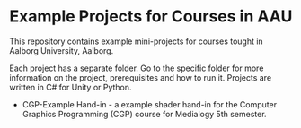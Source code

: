 # Example Projects for Courses in AAU

This repository contains example mini-projects for courses tought in Aalborg University, Aalborg.

Each project has a separate folder. Go to the specific folder for more information on the project, prerequisites and how to run it. Projects are written in C# for Unity or Python.

- CGP-Example Hand-in - a example shader hand-in for the Computer Graphics Programming (CGP) course for Medialogy 5th semester.
